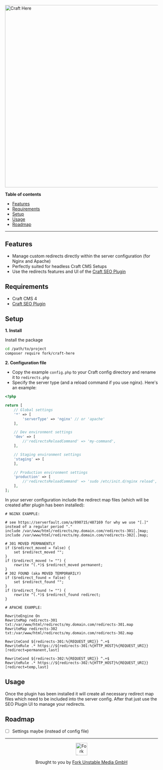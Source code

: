 <div align="left">
  <img width="600" title="Craft Here" src="https://github.fork.de/Craft_HeRe_201223.svg">
</div>

**Table of contents**

- [Features](#features)
- [Requirements](#requirements)
- [Setup](#setup)
- [Usage](#usage)
- [Roadmap](#roadmap)

<!-- /TOC -->

---

## Features

- Manage custom redirects directly within the server configuration (for Nginx and Apache)
- Perfectly suited for headless Craft CMS Setups
- Use the redirects features and UI of the [Craft SEO Plugin](https://github.com/ethercreative/seo)

## Requirements

- Craft CMS 4
- [Craft SEO Plugin](https://github.com/ethercreative/seo)

## Setup

**1. Install**

Install the package

```sh
cd /path/to/project
composer require fork/craft-here
```

**2. Configuration file**

- Copy the example `config.php` to your Craft config directory and rename it to `redirects.php`
- Specify the server type (and a reload command if you use nginx). Here's an example:

```php
<?php

return [
    // Global settings
    '*' => [
        'serverType' => 'nginx' // or 'apache'
    ],

    // Dev environment settings
    'dev' => [
        //'redirectsReloadCommand' => 'my-command',
    ],

    // Staging environment settings
    'staging' => [
    ],

    // Production environment settings
    'production' => [
        //'redirectsReloadCommand' => 'sudo /etc/init.d/nginx reload',
    ],
];

```

In your server configuration include the redirect map files (which will be created after plugin has been installed):

```
# NGINX EXAMPLE:

# see https://serverfault.com/a/890715/487169 for why we use "[.]" instead of a regular period "."
include /var/www/html/redirects/my.domain.com/redirects-301[.]map;
include /var/www/html/redirects/my.domain.com/redirects-302[.]map;

# 301 MOVED PERMANENTLY
if ($redirect_moved = false) {
    set $redirect_moved "";
}
if ($redirect_moved != "") {
    rewrite ^(.*)$ $redirect_moved permanent;
}
# 302 FOUND (aka MOVED TEMPORARILY)
if ($redirect_found = false) {
    set $redirect_found "";
}
if ($redirect_found != "") {
    rewrite ^(.*)$ $redirect_found redirect;
}
```

```
# APACHE EXAMPLE:

RewriteEngine On
RewriteMap redirects-301 txt:/var/www/html/redirects/my.domain.com/redirects-301.map
RewriteMap redirects-302 txt:/var/www/html/redirects/my.domain.com/redirects-302.map

RewriteCond ${redirects-301:%{REQUEST_URI}} ^.+$
RewriteRule .* https://${redirects-301:%{HTTP_HOST}%{REQUEST_URI}} [redirect=permanent,last]

RewriteCond ${redirects-302:%{REQUEST_URI}} ^.+$
RewriteRule .* https://${redirects-302:%{HTTP_HOST}%{REQUEST_URI}} [redirect=temp,last]
```

## Usage

Once the plugin has been installed it will create all necessary redirect map files which need to be included into the server config.
After that just use the SEO Plugin UI to manage your redirects.

## Roadmap

- [ ] Settings maybe (instead of config file)

---

<div align="center">
  <img src="https://github.fork.de/heart.png" width="38" height="41" alt="Fork Logo" />

  <p>Brought to you by <a href="https://www.fork.de">Fork Unstable Media GmbH</a></p>
</div>

